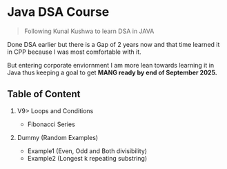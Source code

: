 # Java DSA Course
> Following Kunal Kushwa to learn DSA in JAVA

Done DSA earlier but there is a Gap of 2 years now and that time learned it in CPP because I was most comfortable with it.

But entering corporate enviornment I am more lean towards learning it in Java thus keeping a goal to get **MANG ready by end of September 2025.**

## Table of Content
1. V9> Loops and Conditions
    - Fibonacci Series

2. Dummy (Random Examples)
    - Example1 (Even, Odd and Both divisibility)
    - Example2 (Longest k repeating substring)
    